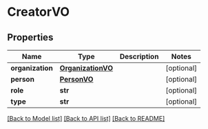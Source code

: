 # CreatorVO

## Properties
Name | Type | Description | Notes
------------ | ------------- | ------------- | -------------
**organization** | [**OrganizationVO**](OrganizationVO.md) |  | [optional] 
**person** | [**PersonVO**](PersonVO.md) |  | [optional] 
**role** | **str** |  | [optional] 
**type** | **str** |  | [optional] 

[[Back to Model list]](../README.md#documentation-for-models) [[Back to API list]](../README.md#documentation-for-api-endpoints) [[Back to README]](../README.md)


